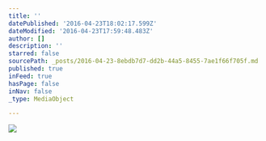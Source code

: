 ```yaml
---
title: ''
datePublished: '2016-04-23T18:02:17.599Z'
dateModified: '2016-04-23T17:59:48.483Z'
author: []
description: ''
starred: false
sourcePath: _posts/2016-04-23-8ebdb7d7-dd2b-44a5-8455-7ae1f66f705f.md
published: true
inFeed: true
hasPage: false
inNav: false
_type: MediaObject

---
```

![](https://the-grid-user-content.s3-us-west-2.amazonaws.com/f04ab9b3-0cd4-40f7-88c9-2dfe7334f2e7.jpg)